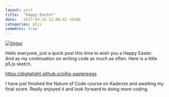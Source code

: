 ```yaml
---
layout: post
title:  "Happy Easter"
date:   2017-04-16 12:00:42 +0100
categories: p5js
comments: true
---
```

[![Imgur](http://i.imgur.com/4VOPDDj.png,https://digitalight.github.io/p5js-eastereggs/)](https://digitalight.github.io/p5js-eastereggs/)

Hello everyone, just a quick post this time to wish you a Happy Easter.  
And as my continuation on writing code as much as often. Here is a little p5.js sketch.

https://digitalight.github.io/p5js-eastereggs

I have just finished the Nature of Code course on Kadenze and awaiting my final score.
Really enjoyed it and look forward to doing more coding.
